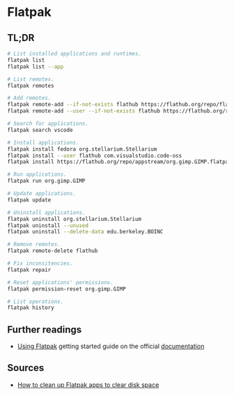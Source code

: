 # Flatpak

## TL;DR

```sh
# List installed applications and runtimes.
flatpak list
flatpak list --app

# List remotes.
flatpak remotes

# Add remotes.
flatpak remote-add --if-not-exists flathub https://flathub.org/repo/flathub.flatpakrepo
flatpak remote-add --user --if-not-exists flathub https://flathub.org/repo/flathub.flatpakrepo

# Search for applications.
flatpak search vscode

# Install applications.
flatpak install fedora org.stellarium.Stellarium
flatpak install --user flathub com.visualstudio.code-oss
flatpak install https://flathub.org/repo/appstream/org.gimp.GIMP.flatpakref

# Run applications.
flatpak run org.gimp.GIMP

# Update applications.
flatpak update

# Uninstall applications.
flatpak uninstall org.stellarium.Stellarium
flatpak uninstall --unused
flatpak uninstall --delete-data edu.berkeley.BOINC

# Remove remotes.
flatpak remote-delete flathub

# Fix inconsitencies.
flatpak repair

# Reset applications' permissions.
flatpak permission-reset org.gimp.GIMP

# List operations.
flatpak history
```

## Further readings

- [Using Flatpak] getting started guide on the official [documentation]

[documentation]: https://docs.flatpak.org/en/latest/
[using flatpak]: https://docs.flatpak.org/en/latest/using-flatpak.html

## Sources

- [How to clean up Flatpak apps to clear disk space]

[how to clean up flatpak apps to clear disk space]: https://www.debugpoint.com/2021/10/clean-up-flatpak/

